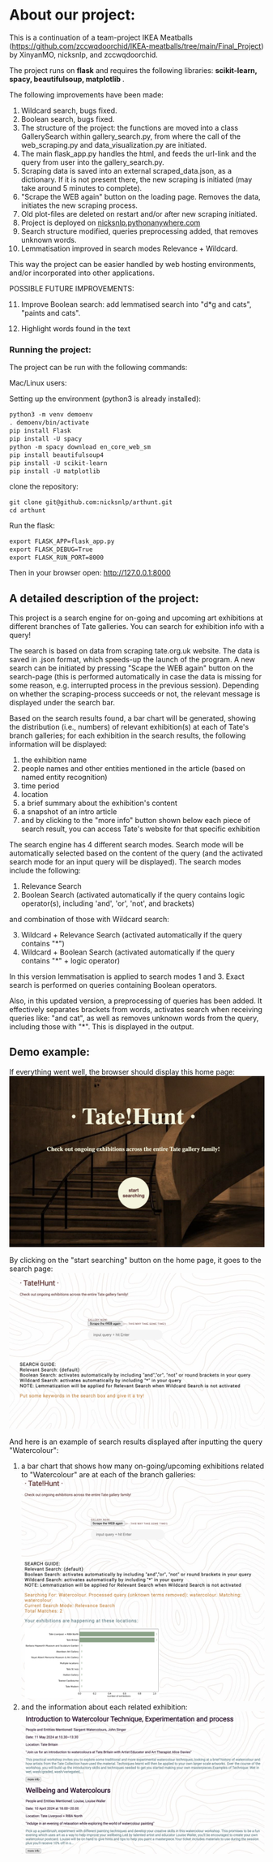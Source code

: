 # About our project:

This is a continuation of a team-project IKEA Meatballs (https://github.com/zccwqdoorchid/IKEA-meatballs/tree/main/Final_Project) by XinyanMO, nicksnlp, and zccwqdoorchid.

The project runs on <strong>flask</strong> and requires the following libraries:  <strong>scikit-learn, spacy, beautifulsoup, matplotlib </strong>.

The following improvements have been made:

1. Wildcard search, bugs fixed.
2. Boolean search, bugs fixed.
3. The structure of the project: the functions are moved into a class GallerySearch within gallery_search.py, from where the call of the web_scraping.py and data_visualization.py are initiated.
4. The main flask_app.py handles the html, and feeds the url-link and the query from user into the gallery_search.py.
5. Scraping data is saved into an external scraped_data.json, as a dictionary. If it is not present there, the new scraping is initiated (may take around 5 minutes to complete).
6. "Scrape the WEB again" button on the loading page. Removes the data, initiates the new scraping process.
7. Old plot-files are deleted on restart and/or after new scraping initiated.
8. Project is deployed on [nicksnlp.pythonanywhere.com](http://nicksnlp.pythonanywhere.com/)
9. Search structure modified, queries preprocessing added, that removes unknown words.
10. Lemmatisation improved in search modes Relevance + Wildcard.

This way the project can be easier handled by web hosting environments, and/or incorporated into other applications.

POSSIBLE FUTURE IMPROVEMENTS:

11. Improve Boolean search: add lemmatised search into "d*g and cats", "paints and cats".

12. Highlight words found in the text

### Running the project:

The project can be run with the following commands:

Mac/Linux users:

Setting up the environment (python3 is already installed):

```
python3 -m venv demoenv
. demoenv/bin/activate
pip install Flask
pip install -U spacy
python -m spacy download en_core_web_sm
pip install beautifulsoup4
pip install -U scikit-learn
pip install -U matplotlib
```

clone the repository:
```
git clone git@github.com:nicksnlp/arthunt.git
cd arthunt
```

Run the flask:
```
export FLASK_APP=flask_app.py  
export FLASK_DEBUG=True  
export FLASK_RUN_PORT=8000
```

Then in your browser open: http://127.0.0.1:8000


## A detailed description of the project:

This project is a search engine for on-going and upcoming art exhibitions at different branches of Tate galleries. You can search for exhibition info with a query!

The search is based on data from scraping tate.org.uk website. The data is saved in .json format, which speeds-up the launch of the program. A new search can be initiated by pressing "Scape the WEB again" button on the search-page (this is performed automatically in case the data is missing for some reason, e.g. interrupted process in the previous session). Depending on whether the scraping-process succeeds or not, the relevant message is displayed under the search bar.

Based on the search results found, a bar chart will be generated, showing the distribution (i.e., numbers) of relevant exhibition(s) at each of Tate's branch galleries; for each exhibition in the search results, the following information will be displayed:

1. the exhibition name
2. people names and other entities mentioned in the article (based on named entity recognition)
3. time period
4. location
5. a brief summary about the exhibition's content
6. a snapshot of an intro article
7. and by clicking to the "more info" button shown below each piece of search result, you can access Tate's website for that specific exhibition

The search engine has 4 different search modes. Search mode will be automatically selected based on the content of the query (and the activated search mode for an input query will be displayed). The search modes include the following:

1. Relevance Search
2. Boolean Search (activated automatically if the query contains logic operator(s), including 'and', 'or', 'not', and brackets)

and combination of those with Wildcard search:

3. Wildcard + Relevance Search (activated automatically if the query contains "\*")
4. Wildcard + Boolean Search (activated automatically if the query contains "\*" + logic operator)

In this version lemmatisation is applied to search modes 1 and 3. Exact search is performed on queries containing Boolean operators.

Also, in this updated version, a preprocessing of queries has been added. It effectively separates brackets from words, activates search when receiving queries like: "and cat", as well as removes unknown words from the query, including those with "*". This is displayed in the output.

## Demo example:

If everything went well, the browser should display this home page:
![](demo/demo_home_page.png)

By clicking on the "start searching" button on the home page, it goes to the search page:
![](demo/demo_search.png)

And here is an example of search results displayed after inputting the query "Watercolour":

1. a bar chart that shows how many on-going/upcoming exhibitions related to "Watercolour" are at each of the branch galleries:
   ![](demo/demo_search_result_1-1.png)
2. and the information about each related exhibition:
   ![](demo/demo_search_result_1-2.png)

